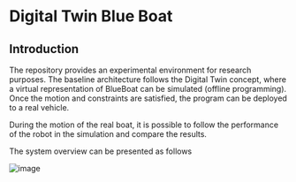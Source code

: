 # Digital Twin Blue Boat

## Introduction

The repository provides an experimental environment for research purposes. The baseline architecture follows the Digital Twin concept, where a virtual representation of BlueBoat can be simulated (offline programming). Once the motion and constraints are satisfied, the program can be deployed to a real vehicle.

During the motion of the real boat, it is possible to follow the performance of the robot in the simulation and compare the results.

The system overview can be presented as follows

![image](https://github.com/markusbuchholz/digital_twin_blueboat/assets/30973337/a5a600b7-e0c6-4e12-9b13-d810147369b8)





